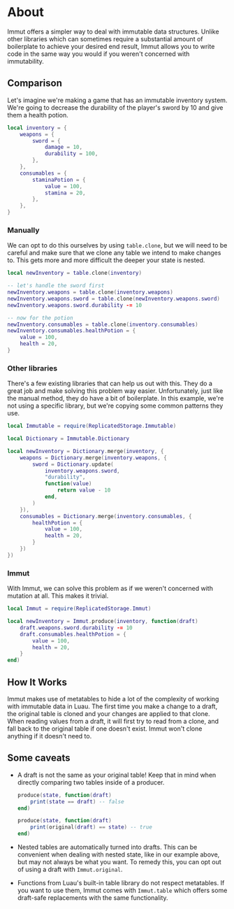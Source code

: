 # About

Immut offers a simpler way to deal with immutable data structures. Unlike other
libraries which can sometimes require a substantial amount of boilerplate to
achieve your desired end result, Immut allows you to write code in the same way
you would if you weren't concerned with immutability.

## Comparison

Let's imagine we're making a game that has an immutable inventory system. We're
going to decrease the durability of the player's sword by 10 and give them a
health potion.

```lua
local inventory = {
    weapons = {
        sword = {
            damage = 10,
            durability = 100,
        },
    },
    consumables = {
        staminaPotion = {
            value = 100,
            stamina = 20,
        },
    },
}
```

### Manually

We can opt to do this ourselves by using `table.clone`, but we will need to be
careful and make sure that we clone any table we intend to make changes to.
This gets more and more difficult the deeper your state is nested.

```lua
local newInventory = table.clone(inventory)

-- let's handle the sword first
newInventory.weapons = table.clone(inventory.weapons)
newInventory.weapons.sword = table.clone(newInventory.weapons.sword)
newInventory.weapons.sword.durability -= 10

-- now for the potion
newInventory.consumables = table.clone(inventory.consumables)
newInventory.consumables.healthPotion = {
    value = 100,
    health = 20,
}
```

### Other libraries

There's a few existing libraries that can help us out with this. They do a
great job and make solving this problem way easier. Unfortunately, just like
the manual method, they do have a bit of boilerplate. In this example, we're
not using a specific library, but we're copying some common patterns they use.

```lua
local Immutable = require(ReplicatedStorage.Immutable)

local Dictionary = Immutable.Dictionary

local newInventory = Dictionary.merge(inventory, {
    weapons = Dictionary.merge(inventory.weapons, {
        sword = Dictionary.update(
            inventory.weapons.sword,
            "durability",
            function(value)
                return value - 10
            end,
        )
    }),
    consumables = Dictionary.merge(inventory.consumables, {
        healthPotion = {
            value = 100,
            health = 20,
        }
    })
})

```

### Immut

With Immut, we can solve this problem as if we weren't concerned with mutation
at all. This makes it trivial.

```lua
local Immut = require(ReplicatedStorage.Immut)

local newInventory = Immut.produce(inventory, function(draft)
    draft.weapons.sword.durability -= 10
    draft.consumables.healthPotion = {
        value = 100,
        health = 20,
    }
end)
```

## How It Works

Immut makes use of metatables to hide a lot of the complexity of working with
immutable data in Luau. The first time you make a change to a draft, the
original table is cloned and your changes are applied to that clone. When
reading values from a draft, it will first try to read from a clone, and fall
back to the original table if one doesn't exist. Immut won't clone anything if
it doesn't need to.

## Some caveats

- A draft is not the same as your original table! Keep that in mind when
  directly comparing two tables inside of a producer.

  ```lua
  produce(state, function(draft)
      print(state == draft) -- false
  end)

  produce(state, function(draft)
      print(original(draft) == state) -- true
  end)
  ```

- Nested tables are automatically turned into drafts. This can be convenient
  when dealing with nested state, like in our example above, but may not always
  be what you want. To remedy this, you can opt out of using a draft with
  `Immut.original`.

- Functions from Luau's built-in table library do not respect metatables. If
  you want to use them, Immut comes with `Immut.table` which offers some
  draft-safe replacements with the same functionality.
